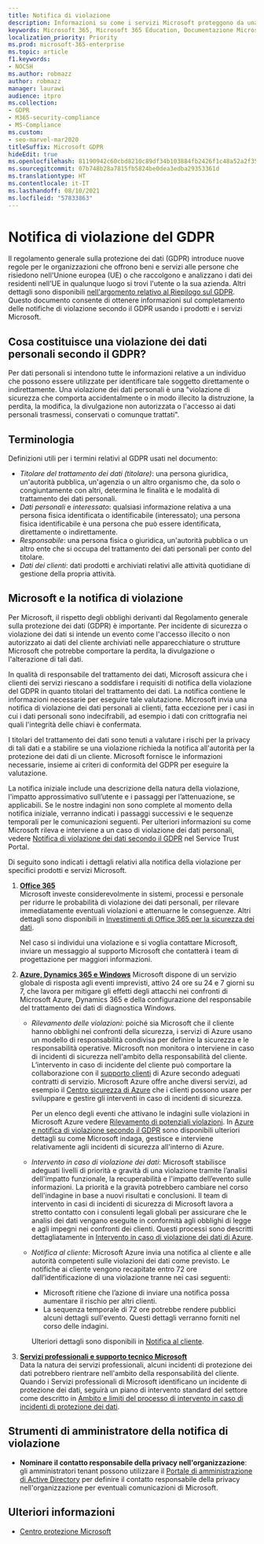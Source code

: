 ```yaml
---
title: Notifica di violazione
description: Informazioni su come i servizi Microsoft proteggono da una violazione dei dati personali e su come Microsoft gestisce un'eventuale violazione e la comunica agli utenti interessati.
keywords: Microsoft 365, Microsoft 365 Education, Documentazione Microsoft 365, GDPR
localization_priority: Priority
ms.prod: microsoft-365-enterprise
ms.topic: article
f1.keywords:
- NOCSH
ms.author: robmazz
author: robmazz
manager: laurawi
audience: itpro
ms.collection:
- GDPR
- M365-security-compliance
- MS-Compliance
ms.custom:
- seo-marvel-mar2020
titleSuffix: Microsoft GDPR
hideEdit: true
ms.openlocfilehash: 81190942c60cbd8210c89df34b103884fb2426f1c48a52a2f35947852efc8155
ms.sourcegitcommit: 07b748b28a7815fb5824be0dea3edba29353361d
ms.translationtype: HT
ms.contentlocale: it-IT
ms.lasthandoff: 08/10/2021
ms.locfileid: "57833863"
---
```

# <a name="gdpr-breach-notification"></a>Notifica di violazione del GDPR

Il regolamento generale sulla protezione dei dati (GDPR) introduce nuove regole per le organizzazioni che offrono beni e servizi alle persone che risiedono nell'Unione europea (UE) o che raccolgono e analizzano i dati dei residenti nell'UE in qualunque luogo si trovi l'utente o la sua azienda. Altri dettagli sono disponibili [nell'argomento relativo al Riepilogo sul GDPR](gdpr.md). Questo documento consente di ottenere informazioni sul completamento delle notifiche di violazione secondo il GDPR usando i prodotti e i servizi Microsoft.

## <a name="what-constitute-a-breach-of-personal-data-under-the-gdpr"></a>Cosa costituisce una violazione dei dati personali secondo il GDPR?

Per dati personali si intendono tutte le informazioni relative a un individuo che possono essere utilizzate per identificare tale soggetto direttamente o indirettamente. Una violazione dei dati personali è una "violazione di sicurezza che comporta accidentalmente o in modo illecito la distruzione, la perdita, la modifica, la divulgazione non autorizzata o l'accesso ai dati personali trasmessi, conservati o comunque trattati".

## <a name="terminology"></a>Terminologia

Definizioni utili per i termini relativi al GDPR usati nel documento:

- *Titolare del trattamento dei dati (titolare)*: una persona giuridica, un'autorità pubblica, un'agenzia o un altro organismo che, da solo o congiuntamente con altri, determina le finalità e le modalità di trattamento dei dati personali.  
- *Dati personali* e *interessato*: qualsiasi informazione relativa a una persona fisica identificata o identificabile (interessato); una persona fisica identificabile è una persona che può essere identificata, direttamente o indirettamente.  
- *Responsabile*: una persona fisica o giuridica, un'autorità pubblica o un altro ente che si occupa del trattamento dei dati personali per conto del titolare.  
- *Dati dei clienti*: dati prodotti e archiviati relativi alle attività quotidiane di gestione della propria attività.

## <a name="microsoft-and-breach-notification"></a>Microsoft e la notifica di violazione

Per Microsoft, il rispetto degli obblighi derivanti dal Regolamento generale sulla protezione dei dati (GDPR) è importante. Per incidente di sicurezza o violazione dei dati si intende un evento come l'accesso illecito o non autorizzato ai dati del cliente archiviati nelle apparecchiature o strutture Microsoft che potrebbe comportare la perdita, la divulgazione o l'alterazione di tali dati.

In qualità di responsabile del trattamento dei dati, Microsoft assicura che i clienti dei servizi riescano a soddisfare i requisiti di notifica della violazione del GDPR in quanto titolari del trattamento dei dati. La notifica contiene le informazioni necessarie per eseguire tale valutazione. Microsoft invia una notifica di violazione dei dati personali ai clienti, fatta eccezione per i casi in cui i dati personali sono indecifrabili, ad esempio i dati con crittografia nei quali l'integrità delle chiavi è confermata.

I titolari del trattamento dei dati sono tenuti a valutare i rischi per la privacy di tali dati e a stabilire se una violazione richieda la notifica all'autorità per la protezione dei dati di un cliente. Microsoft fornisce le informazioni necessarie, insieme ai criteri di conformità del GDPR per eseguire la valutazione.

La notifica iniziale include una descrizione della natura della violazione, l'impatto approssimativo sull’utente e i passaggi per l’attenuazione, se applicabili. Se le nostre indagini non sono complete al momento della notifica iniziale, verranno indicati i passaggi successivi e le sequenze temporali per le comunicazioni seguenti. Per ulteriori informazioni su come Microsoft rileva e interviene a un caso di violazione dei dati personali, vedere [Notifica di violazione dei dati secondo il GDPR](https://servicetrust.microsoft.com/ViewPage/GDPRBreach) nel Service Trust Portal.

Di seguito sono indicati i dettagli relativi alla notifica della violazione per specifici prodotti e servizi Microsoft.
  
1. **[Office 365](gdpr-breach-Office365.md)**  
    Microsoft investe considerevolmente in sistemi, processi e personale per ridurre le probabilità di violazione dei dati personali, per rilevare immediatamente eventuali violazioni e attenuarne le conseguenze. Altri dettagli sono disponibili in [Investimenti di Office 365 per la sicurezza dei dati](/microsoft-365/compliance/gdpr-breach-office365#office-365-investments-in-data-security).

    Nel caso si individui una violazione e si voglia contattare Microsoft,  inviare un messaggio al supporto Microsoft che contatterà i team di progettazione per maggiori informazioni.

2. **[Azure, Dynamics 365 e Windows](gdpr-breach-azure-dynamics-windows.md)** Microsoft dispone di un servizio globale di risposta agli eventi imprevisti, attivo 24 ore su 24 e 7 giorni su 7, che lavora per mitigare gli effetti degli attacchi nei confronti di Microsoft Azure, Dynamics 365 e della configurazione del responsabile del trattamento dei dati di diagnostica Windows.

    - *Rilevamento delle violazioni*: poiché sia Microsoft che il cliente hanno obblighi nei confronti della sicurezza, i servizi di Azure usano un modello di responsabilità condivisa per definire la sicurezza e le responsabilità operative. Microsoft non monitora o interviene in caso di incidenti di sicurezza nell'ambito della responsabilità del cliente. L’intervento in caso di incidente del cliente può comportare la collaborazione con il [supporto clienti](https://azure.microsoft.com/support/options/) di Azure secondo adeguati contratti di servizio. Microsoft Azure offre anche diversi servizi, ad esempio il [Centro sicurezza di Azure](https://azure.microsoft.com/services/security-center/) che i clienti possono usare per sviluppare e gestire gli interventi in caso di incidenti di sicurezza.

        Per un elenco degli eventi che attivano le indagini sulle violazioni in Microsoft Azure vedere [Rilevamento di potenziali violazioni](/microsoft-365/compliance/gdpr-breach-azure-dynamics-windows#detection-of-potential-breaches). In [Azure e notifica di violazione secondo il GDPR](gdpr-breach-azure-dynamics-windows.md) sono disponibili ulteriori dettagli su come Microsoft indaga, gestisce e interviene relativamente agli incidenti di sicurezza all'interno di Azure.

    - *Intervento in caso di violazione dei dati*: Microsoft stabilisce adeguati livelli di priorità e gravità di una violazione tramite l’analisi dell'impatto funzionale, la recuperabilità e l'impatto dell’evento sulle informazioni. La priorità e la gravità potrebbero cambiare nel corso dell'indagine in base a nuovi risultati e conclusioni.
    Il team di intervento in casi di incidenti di sicurezza di Microsoft lavora a stretto contatto con i consulenti legali globali per assicurare che le analisi dei dati vengano eseguite in conformità agli obblighi di legge e agli impegni nei confronti dei clienti. Questi processi sono descritti dettagliatamente in [Intervento in caso di violazione dei dati di Azure](/microsoft-365/compliance/gdpr-breach-azure-dynamics-windows#azures-data-breach-response).

    - *Notifica al cliente*: Microsoft Azure invia una notifica al cliente e alle autorità competenti sulle violazioni dei dati come previsto. Le notifiche ai cliente vengono recapitate entro 72 ore dall’identificazione di una violazione tranne nei casi seguenti:

        - Microsoft ritiene che l’azione di inviare una notifica possa aumentare il rischio per altri clienti.
        - La sequenza temporale di 72 ore potrebbe rendere pubblici alcuni dettagli sull'evento. Questi dettagli verranno forniti nel corso delle indagini.

        Ulteriori dettagli sono disponibili in [Notifica al cliente](/microsoft-365/compliance/gdpr-breach-azure-dynamics-windows#customer-notification).

3. **[Servizi professionali e supporto tecnico Microsoft](gdpr-breach-Microsoft-Support-Professional-Services.md)**  
    Data la natura dei servizi professionali, alcuni incidenti di protezione dei dati potrebbero rientrare nell'ambito della responsabilità del cliente. Quando i Servizi professionali di Microsoft identificano un incidente di protezione dei dati, seguirà un piano di intervento standard del settore come descritto in [Ambito e limiti del processo di intervento in caso di incidenti di protezione dei dati](/microsoft-365/compliance/gdpr-breach-microsoft-support-professional-services#scope--limits-of-data-protection-incident-response-process).

## <a name="breach-notification-admin-tools"></a>Strumenti di amministratore della notifica di violazione

- **Nominare il contatto responsabile della privacy nell'organizzazione**: gli amministratori tenant possono utilizzare il [Portale di amministrazione di Active Directory](https://go.microsoft.com/fwlink/p/?linkid=2052736) per definire il contatto responsabile della privacy nell'organizzazione per eventuali comunicazioni di Microsoft.

## <a name="learn-more"></a>Ulteriori informazioni

- [Centro protezione Microsoft](https://www.microsoft.com/trust-center/privacy/gdpr-overview)
